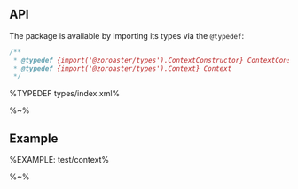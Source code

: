 ## API

The package is available by importing its types via the `@typedef`:

```js
/**
 * @typedef {import('@zoroaster/types').ContextConstructor} ContextConstructor
 * @typedef {import('@zoroaster/types').Context} Context
 */
```

%TYPEDEF types/index.xml%

%~%

## Example

%EXAMPLE: test/context%

%~%